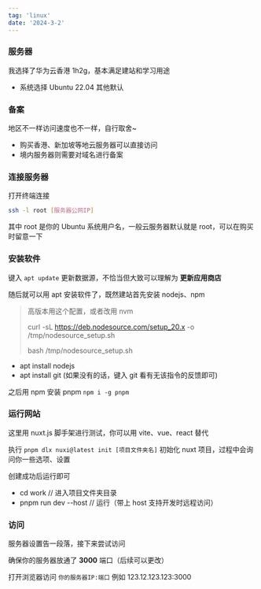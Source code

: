 ```yaml
---
tag: 'linux'
date: '2024-3-2'
---
```


### 服务器

我选择了华为云香港 1h2g，基本满足建站和学习用途

- 系统选择 Ubuntu 22.04 其他默认

### 备案

地区不一样访问速度也不一样，自行取舍~

- 购买香港、新加坡等地云服务器可以直接访问
- 境内服务器则需要对域名进行备案

### 连接服务器

打开终端连接

```bash
ssh -l root [服务器公网IP]
```

其中 root 是你的 Ubuntu 系统用户名，一般云服务器默认就是 root，可以在购买时留意一下

### 安装软件

键入 `apt update` 更新数据源，不恰当但大致可以理解为 **更新应用商店**

随后就可以用 apt 安装软件了，既然建站首先安装 nodejs、npm

> 高版本用这个配置，或者改用 nvm
>
> curl -sL https://deb.nodesource.com/setup_20.x -o /tmp/nodesource_setup.sh
>
> bash /tmp/nodesource_setup.sh

- apt install nodejs
- apt install git (如果没有的话，键入 git 看有无该指令的反馈即可)

之后用 npm 安装 pnpm `npm i -g pnpm`

### 运行网站

这里用 nuxt.js 脚手架进行测试，你可以用 vite、vue、react 替代

执行 `pnpm dlx nuxi@latest init [项目文件夹名]` 初始化 nuxt 项目，过程中会询问你一些选项、设置

创建成功后运行即可

- cd work // 进入项目文件夹目录
- pnpm run dev --host // 运行（带上 host 支持开发时远程访问）

### 访问

服务器设置告一段落，接下来尝试访问

确保你的服务器放通了 **3000** 端口（后续可以更改）

打开浏览器访问 `你的服务器IP:端口` 例如 123.12.123.123:3000
